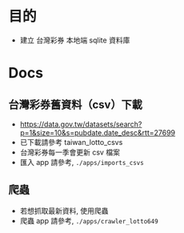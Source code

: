 # 目的
- 建立 台灣彩券 本地端 sqlite 資料庫

# Docs
## 台灣彩券舊資料（csv）下載
- https://data.gov.tw/datasets/search?p=1&size=10&s=pubdate.date_desc&rtt=27699
- 已下載請參考 taiwan_lotto_csvs
- 台灣彩券每一季會更新 csv 檔案
- 匯入 app 請參考, `./apps/imports_csvs`

## 爬蟲
- 若想抓取最新資料, 使用爬蟲
- 爬蟲 app 請參考, `./apps/crawler_lotto649`
